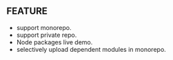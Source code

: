## FEATURE

- support monorepo.
- support private repo.
- Node packages live demo.
- selectively upload dependent modules in monorepo.
